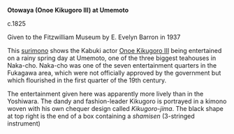 **Otowaya (Onoe Kikugoro III) at Umemoto**

c.1825

Given to the Fitzwilliam Museum by E. Evelyn Barron in 1937

This [surimono](/theme/surimono-and-special-printing-effects) shows the Kabuki actor [Onoe Kikugoro III](/exhibition/group-16-part-3) being entertained on a rainy spring day at Umemoto, one of the three biggest teahouses in Naka-cho. Naka-cho was one of the seven entertainment quarters in the Fukagawa area, which were not officially approved by the government but which flourished in the first quarter of the 19th century.

The entertainment given here was apparently more lively than in the Yoshiwara. The dandy and fashion-leader Kikugoro is portrayed in a kimono woven with his own chequer design called _Kikugoro-jima_. The black shape at top right is the end of a box containing a _shamisen_ (3-stringed instrument)
